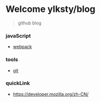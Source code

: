 # Welcome ylksty/blog
> github blog
### javaScript
* [webpack][1]

### tools
* [git][2]


### quickLink
* <https://developer.mozilla.org/zh-CN/>

[1]:2017/10/12/webpack.md
[2]:2017/10/12/git.md
